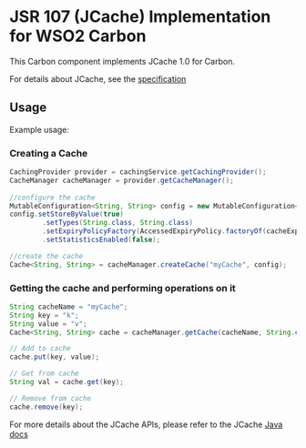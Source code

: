 # JSR 107 (JCache) Implementation for WSO2 Carbon

This Carbon component implements JCache 1.0 for Carbon.

For details about JCache, see the [specification](https://jcp.org/aboutJava/communityprocess/final/jsr107/index.html)

## Usage

Example usage:

### Creating a Cache

```java
CachingProvider provider = cachingService.getCachingProvider();
CacheManager cacheManager = provider.getCacheManager();
        
//configure the cache
MutableConfiguration<String, String> config = new MutableConfiguration<>();
config.setStoreByValue(true)
        .setTypes(String.class, String.class)
        .setExpiryPolicyFactory(AccessedExpiryPolicy.factoryOf(cacheExpiry))
        .setStatisticsEnabled(false);

//create the cache
Cache<String, String> = cacheManager.createCache("myCache", config);
```      
  
### Getting the cache and performing operations on it
  
```java
String cacheName = "myCache";
String key = "k";
String value = "v";
Cache<String, String> cache = cacheManager.getCache(cacheName, String.class, String.class);

// Add to cache
cache.put(key, value);

// Get from cache
String val = cache.get(key);

// Remove from cache
cache.remove(key);
```  

For more details about the JCache APIs, please refer to the JCache 
[Java docs](http://www.javadoc.io/doc/javax.cache/cache-api/1.0.0)
